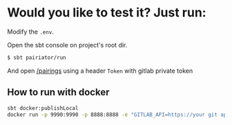 # Would you like to test it? Just run:

Modify the `.env`.

Open the sbt console on project's root dir.
```bash
$ sbt pairiator/run
```

And open [/pairings](http://localhost:8888/pairings) using a header `Token` with
gitlab private token

## How to run with docker

```bash
sbt docker:publishLocal
docker run -p 9990:9990 -p 8888:8888 -e "GITLAB_API=https://your git api goes here/api/v3"  pairiator:0.0.1
```
